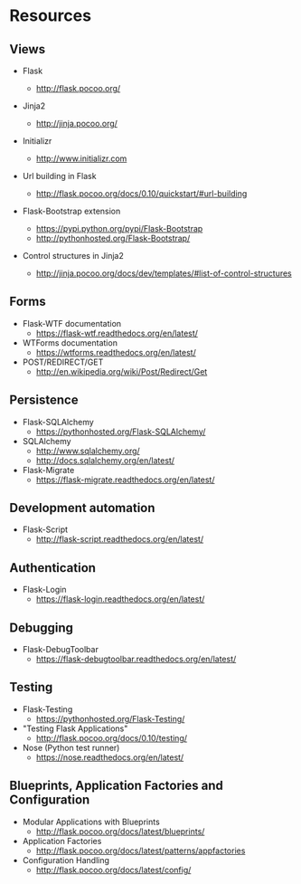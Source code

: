 # Resources

## Views

* Flask
  * http://flask.pocoo.org/
* Jinja2
  * http://jinja.pocoo.org/
* Initializr
  * http://www.initializr.com

* Url building in Flask
  * http://flask.pocoo.org/docs/0.10/quickstart/#url-building
* Flask-Bootstrap extension
  * https://pypi.python.org/pypi/Flask-Bootstrap
  * http://pythonhosted.org/Flask-Bootstrap/

* Control structures in Jinja2
  * http://jinja.pocoo.org/docs/dev/templates/#list-of-control-structures

## Forms

* Flask-WTF documentation
  * https://flask-wtf.readthedocs.org/en/latest/
* WTForms documentation
  * https://wtforms.readthedocs.org/en/latest/
* POST/REDIRECT/GET
  * http://en.wikipedia.org/wiki/Post/Redirect/Get

## Persistence

* Flask-SQLAlchemy
  * https://pythonhosted.org/Flask-SQLAlchemy/
* SQLAlchemy
  * http://www.sqlalchemy.org/
  * http://docs.sqlalchemy.org/en/latest/
* Flask-Migrate
  * https://flask-migrate.readthedocs.org/en/latest/



## Development automation

* Flask-Script
  * http://flask-script.readthedocs.org/en/latest/

## Authentication

  * Flask-Login
    * https://flask-login.readthedocs.org/en/latest/

## Debugging

* Flask-DebugToolbar
  * https://flask-debugtoolbar.readthedocs.org/en/latest/

## Testing

* Flask-Testing
  * https://pythonhosted.org/Flask-Testing/
* "Testing Flask Applications"
  * http://flask.pocoo.org/docs/0.10/testing/
* Nose (Python test runner)
  * https://nose.readthedocs.org/en/latest/

## Blueprints, Application Factories and Configuration

* Modular Applications with Blueprints
  * http://flask.pocoo.org/docs/latest/blueprints/
* Application Factories
  * http://flask.pocoo.org/docs/latest/patterns/appfactories
* Configuration Handling
  * http://flask.pocoo.org/docs/latest/config/

